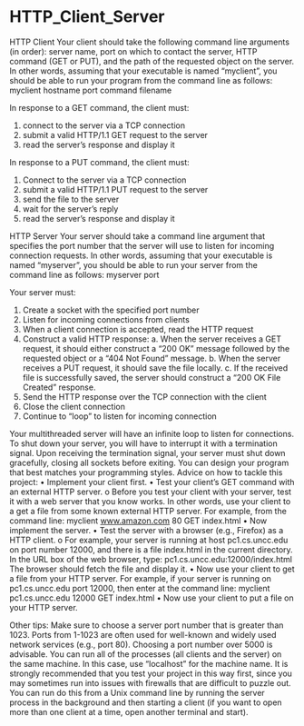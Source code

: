 # HTTP_Client_Server

HTTP Client
Your client should take the following command line arguments (in order): server name, port on which to contact the server, HTTP command (GET or PUT), and the path of the requested object on the server. In other words, assuming that your executable is named “myclient”, you should be able to run your program from the command line as follows: 
myclient hostname port command filename

In response to a GET command, the client must:
1. connect to the server via a TCP connection
2. submit a valid HTTP/1.1 GET request to the server
3. read the server’s response and display it

In response to a PUT command, the client must:
1. Connect to the server via a TCP connection
2. submit a valid HTTP/1.1 PUT request to the server
3. send the file to the server
4. wait for the server’s reply
5. read the server’s response and display it

HTTP Server
Your server should take a command line argument that specifies the port number that the server will use to listen for incoming connection requests. In other words, assuming that your executable is named “myserver”, you should be able to run your server from the command line as follows:
myserver port

Your server must:
1. Create a socket with the specified port number
2. Listen for incoming connections from clients
3. When a client connection is accepted, read the HTTP request
4. Construct a valid HTTP response:
a. When the server receives a GET request, it should either construct a “200 OK” message followed by the requested object or a “404 Not Found” message.
b. When the server receives a PUT request, it should save the file locally.
c. If the received file is successfully saved, the server should construct a “200 OK File Created” response.
5. Send the HTTP response over the TCP connection with the client
6. Close the client connection
7. Continue to “loop” to listen for incoming connection

Your multithreaded server will have an infinite loop to listen for connections. To shut down your server, you will have to interrupt it with a termination signal. Upon receiving the termination signal, your server must shut down gracefully, closing all sockets before exiting. You can design your program that best matches your programming styles.
Advice on how to tackle this project:
• Implement your client first.
• Test your client’s GET command with an external HTTP server.
o Before you test your client with your server, test it with a web server that you know works. In other words, use your client to a get a file from some known external HTTP server. For example, from the command line: myclient www.amazon.com 80 GET index.html
• Now implement the server.
• Test the server with a browser (e.g., Firefox) as a HTTP client.
o For example, your server is running at host pc1.cs.uncc.edu on port number 12000, and there is a file index.html in the current directory. In the URL box of the web browser, type: pc1.cs.uncc.edu:12000/index.html The browser should fetch the file and display it.
• Now use your client to get a file from your HTTP server. For example, if your server is running on pc1.cs.uncc.edu port 12000, then enter at the command line: myclient pc1.cs.uncc.edu 12000 GET index.html
• Now use your client to put a file on your HTTP server.

Other tips:
Make sure to choose a server port number that is greater than 1023. Ports from 1-1023 are often used for well-known and widely used network services (e.g., port 80). Choosing a port number over 5000 is advisable. You can run all of the processes (all clients and the server) on the same machine. In this case, use “localhost” for the machine name. It is strongly
recommended that you test your project in this way first, since you may sometimes run into issues with firewalls that are difficult to puzzle out. You can run do this from a Unix command line by running the server process in the background and then starting a client (if you want to open more than one client at a time, open another terminal and start).
